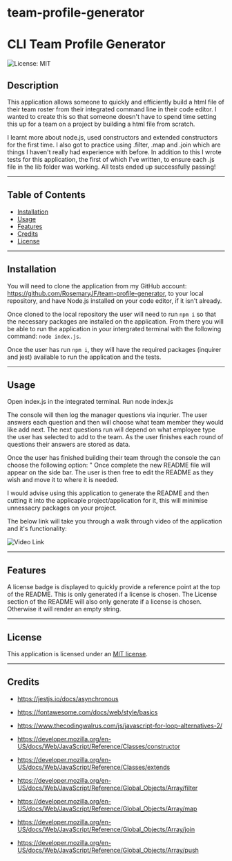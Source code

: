 # team-profile-generator

# CLI Team Profile Generator

![License: MIT](https://img.shields.io/badge/License-MIT-yellow.svg)

## Description

This application allows someone to quickly and efficiently build a html file of their team roster from their integrated command line in their code editor. I wanted to create this so that someone doesn't have to spend time setting this up for a team on a project by building a html file from scratch.

I learnt more about node.js, used constructors and extended constructors for the first time. I also got to practice using .filter, .map and .join which are things I haven't really had experience with before.
In addition to this I wrote tests for this application, the first of which I've written, to ensure each .js file in the lib folder was working. All tests ended up successfully passing!

---

## Table of Contents

- [Installation](#installation)
- [Usage](#usage)
- [Features](#features)
- [Credits](#credits)
- [License](#license)

---

## Installation

You will need to clone the application from my GitHub account: https://github.com/RosemaryJF/team-profile-generator, to your local repository, and have Node.js installed on your code editor, if it isn't already.

Once cloned to the local repository the user will need to run `npm i` so that the necessary packages are installed on the application. From there you will be able to run the application in your intergrated terminal with the following command: `node index.js`.

Once the user has run `npm i`, they will have the required packages (inquirer and jest) available to run the application and the tests.

---

## Usage

Open index.js in the integrated terminal. Run node index.js

The console will then log the manager questions via inqurier. The user answers each question and then will choose what team member they would like add next. 
The next questions run will depend on what employee type the user has selected to add to the team. As the user finishes each round of questions their answers are stored as data.

Once the user has finished building their team through the console the can choose the following option: "
Once complete the new README file will appear on the side bar. The user is then free to edit the README as they wish and move it to where it is needed.

I would advise using this application to generate the README and then cutting it into the applicaple project/application for it, this will minimise unnessacry packages on your project.

The below link will take you through a walk through video of the application and it's functionality:

![Video Link](./assets/images/console-example.jpg)

---

## Features

A license badge is displayed to quickly provide a reference point at the top of the README. This is only generated if a license is chosen. The License section of the README will also only generate if a license is chosen. Otherwise it will render an empty string.

---

## License

This application is licensed under an [MIT license](https://github.com/RosemaryJF/team-profile-generator/blob/main/dist/LICENSE).

---

## Credits

* https://jestjs.io/docs/asynchronous

* https://fontawesome.com/docs/web/style/basics

* https://www.thecodingwalrus.com/js/javascript-for-loop-alternatives-2/

* https://developer.mozilla.org/en-US/docs/Web/JavaScript/Reference/Classes/constructor

* https://developer.mozilla.org/en-US/docs/Web/JavaScript/Reference/Classes/extends

* https://developer.mozilla.org/en-US/docs/Web/JavaScript/Reference/Global_Objects/Array/filter

* https://developer.mozilla.org/en-US/docs/Web/JavaScript/Reference/Global_Objects/Array/map

* https://developer.mozilla.org/en-US/docs/Web/JavaScript/Reference/Global_Objects/Array/join

* https://developer.mozilla.org/en-US/docs/Web/JavaScript/Reference/Global_Objects/Array/push